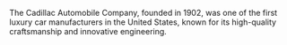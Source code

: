 The Cadillac Automobile Company, founded in 1902, was one of the first luxury car manufacturers in the United States, known for its high-quality craftsmanship and innovative engineering.
